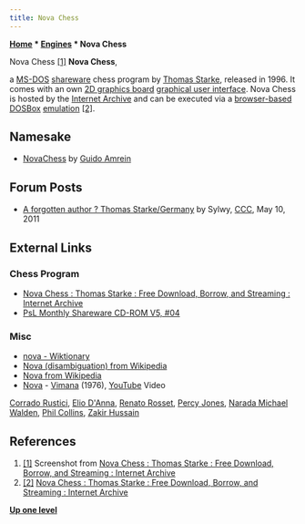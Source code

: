 ```yaml
---
title: Nova Chess
---
```

**[Home](Home "Home") \* [Engines](Engines "Engines") \* Nova Chess**



 [](File:Nova_Chess.jpg) Nova Chess <a id="cite-note-1" href="#cite-ref-1">[1]</a> 
**Nova Chess**,  

a [MS-DOS](MS-DOS "MS-DOS") [shareware](https://en.wikipedia.org/wiki/Shareware) chess program by [Thomas Starke](Thomas_Starke "Thomas Starke"), released in 1996.
It comes with an own [2D graphics board](2D_Graphics_Board "2D Graphics Board") [graphical user interface](GUI "GUI"). 
Nova Chess is hosted by the [Internet Archive](https://en.wikipedia.org/wiki/Internet_Archive) and can be executed via a [browser-based](https://en.wikipedia.org/wiki/Web_browser) [DOSBox](https://en.wikipedia.org/wiki/DOSBox) [emulation](https://en.wikipedia.org/wiki/Emulator) <a id="cite-note-2" href="#cite-ref-2">[2]</a>.



## Namesake


* [NovaChess](index.php?title=NovaChess&action=edit&redlink=1 "NovaChess (page does not exist)") by [Guido Amrein](index.php?title=Guido_Amrein&action=edit&redlink=1 "Guido Amrein (page does not exist)")


## Forum Posts


* [A forgotten author ? Thomas Starke/Germany](http://www.talkchess.com/forum3/viewtopic.php?f=2&t=39029) by Sylwy, [CCC](CCC "CCC"), May 10, 2011


## External Links


### Chess Program


* [Nova Chess : Thomas Starke : Free Download, Borrow, and Streaming : Internet Archive](https://archive.org/details/NovaChessV1.121996ThomasStarkeStrategyChess)
* [PsL Monthly Shareware CD-ROM V5, #04](http://cd.textfiles.com/psl/pslv5nv04/HTML/1GA.HTM)


### Misc


* [nova - Wiktionary](https://en.wiktionary.org/wiki/nova)
* [Nova (disambiguation) from Wikipedia](https://en.wikipedia.org/wiki/Nova_(disambiguation))
* [Nova from Wikipedia](https://en.wikipedia.org/wiki/Nova)
* [Nova](https://en.wikipedia.org/wiki/Nova_(Italian_band)) - [Vimana](https://en.wikipedia.org/wiki/Vimana_(album)) (1976), [YouTube](https://en.wikipedia.org/wiki/YouTube) Video


 [Corrado Rustici](https://en.wikipedia.org/wiki/Corrado_Rustici), [Elio D'Anna](https://it.wikipedia.org/wiki/Elio_D%27Anna), [Renato Rosset](https://www.discogs.com/de/artist/1127803-Renato-Rosset), [Percy Jones](Category:Percy_Jones "Category:Percy Jones"), [Narada Michael Walden](https://en.wikipedia.org/wiki/Narada_Michael_Walden), [Phil Collins](Category:Phil_Collins "Category:Phil Collins"), [Zakir Hussain](Category:Zakir_Hussain "Category:Zakir Hussain")
 
## References


1. <a id="cite-ref-1" href="#cite-note-1">[1]</a> Screenshot from [Nova Chess : Thomas Starke : Free Download, Borrow, and Streaming : Internet Archive](https://archive.org/details/NovaChessV1.121996ThomasStarkeStrategyChess)
2. <a id="cite-ref-2" href="#cite-note-2">[2]</a> [Nova Chess : Thomas Starke : Free Download, Borrow, and Streaming : Internet Archive](https://archive.org/details/NovaChessV1.121996ThomasStarkeStrategyChess)

**[Up one level](Engines "Engines")**







 
